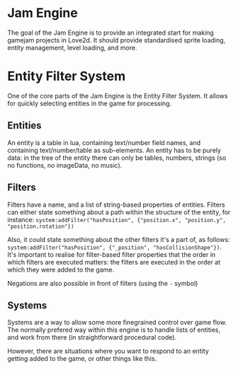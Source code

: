 # Jam Engine
The goal of the Jam Engine is to provide an integrated start for making gamejam projects in Love2d.  It should provide standardised sprite loading, entity management, level loading, and more.

# Entity Filter System
One of the core parts of the Jam Engine is the Entity Filter System. It allows for quickly selecting entities in the game for processing.

## Entities
An entity is a table in lua, containing text/number field names, and containing text/number/table as sub-elements. An entity has to be purely data: in the tree of the entity there can only be tables, numbers, strings (so no functions, no imageData, no music).
## Filters
Filters have a name, and a list of string-based properties of entities. Filters can either state something about a path within the structure of the entity, for instance:
```system:addFilter("hasPosition", {"position.x", "position.y", "position.rotation"})```

Also, it could state something about the other filters it's a part of, as follows:
```system:addFilter("hasPosition", {"_position", "hasCollisionShape"})```. It's important to realise for filter-based filter properties that the order in which filters are executed matters: the filters are executed in the order at which they were added to the game.

Negations are also possible in front of filters (using the ```-``` symbol)
## Systems
Systems are a way to allow some more finegrained control over game flow. The normally prefered way within this engine is to handle lists of entities, and work from there (in straightforward procedural code).

However, there are situations where you want to respond to an entity getting added to the game, or other things like this. 